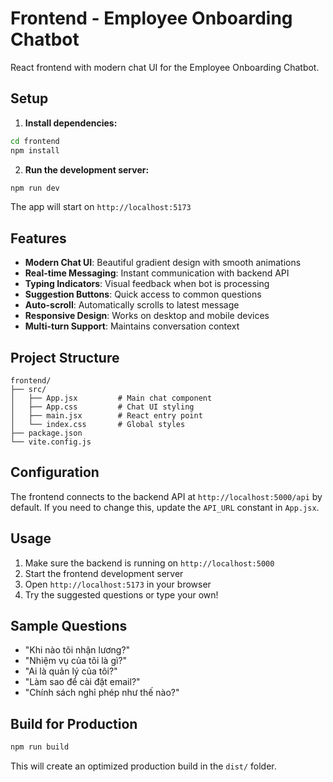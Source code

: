 # Frontend - Employee Onboarding Chatbot

React frontend with modern chat UI for the Employee Onboarding Chatbot.

## Setup

1. **Install dependencies:**
```bash
cd frontend
npm install
```

2. **Run the development server:**
```bash
npm run dev
```

The app will start on `http://localhost:5173`

## Features

- **Modern Chat UI**: Beautiful gradient design with smooth animations
- **Real-time Messaging**: Instant communication with backend API
- **Typing Indicators**: Visual feedback when bot is processing
- **Suggestion Buttons**: Quick access to common questions
- **Auto-scroll**: Automatically scrolls to latest message
- **Responsive Design**: Works on desktop and mobile devices
- **Multi-turn Support**: Maintains conversation context

## Project Structure

```
frontend/
├── src/
│   ├── App.jsx         # Main chat component
│   ├── App.css         # Chat UI styling
│   ├── main.jsx        # React entry point
│   └── index.css       # Global styles
├── package.json
└── vite.config.js
```

## Configuration

The frontend connects to the backend API at `http://localhost:5000/api` by default. If you need to change this, update the `API_URL` constant in `App.jsx`.

## Usage

1. Make sure the backend is running on `http://localhost:5000`
2. Start the frontend development server
3. Open `http://localhost:5173` in your browser
4. Try the suggested questions or type your own!

## Sample Questions

- "Khi nào tôi nhận lương?"
- "Nhiệm vụ của tôi là gì?"
- "Ai là quản lý của tôi?"
- "Làm sao để cài đặt email?"
- "Chính sách nghỉ phép như thế nào?"

## Build for Production

```bash
npm run build
```

This will create an optimized production build in the `dist/` folder.
